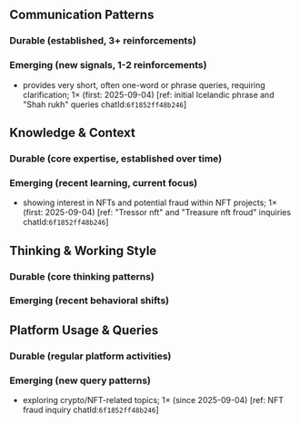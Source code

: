 ## Communication Patterns
### Durable (established, 3+ reinforcements)

### Emerging (new signals, 1-2 reinforcements)
- provides very short, often one-word or phrase queries, requiring clarification; 1× (first: 2025-09-04) [ref: initial Icelandic phrase and "Shah rukh" queries chatId:`6f1852ff48b246`]

## Knowledge & Context
### Durable (core expertise, established over time)

### Emerging (recent learning, current focus)
- showing interest in NFTs and potential fraud within NFT projects; 1× (first: 2025-09-04) [ref: "Tressor nft" and "Treasure nft froud" inquiries chatId:`6f1852ff48b246`]

## Thinking & Working Style
### Durable (core thinking patterns)

### Emerging (recent behavioral shifts)

## Platform Usage & Queries
### Durable (regular platform activities)

### Emerging (new query patterns)
- exploring crypto/NFT-related topics; 1× (since 2025-09-04) [ref: NFT fraud inquiry chatId:`6f1852ff48b246`]